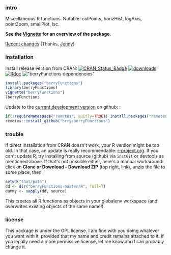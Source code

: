 ### intro

Miscellaneous R functions. Notable: colPoints, horizHist, logAxis, pointZoom, smallPlot, lsc.

**See the [Vignette](https://cran.r-project.org/package=berryFunctions/vignettes/berryFunctions.html) for an overview of the package.**

[Recent changes](http://starlogs.net/#brry/berryFunctions) (Thanks, [Jenny](http://happygitwithr.com/comic-relief.html))


### installation
Install release version from CRAN:
[![CRAN_Status_Badge](https://www.r-pkg.org/badges/version-last-release/berryFunctions)](https://cran.r-project.org/package=berryFunctions) 
[![downloads](https://cranlogs.r-pkg.org/badges/berryFunctions)](https://www.r-pkg.org/services)
[![Rdoc](https://www.rdocumentation.org/badges/version/berryFunctions)](https://www.rdocumentation.org/packages/berryFunctions)
!["berryFunctions dependencies"](https://tinyverse.netlify.com/badge/berryFunctions)


```R
install.packages("berryFunctions")
library(berryFunctions)
vignette("berryFunctions")
?berryFunctions
```

Update to the [current development version](https://github.com/brry/berryFunctions/blob/master/DESCRIPTION#L4-L5) 
on github:
:
```R
if(!requireNamespace("remotes", quitly=TRUE)) install.packages("remotes")
remotes::install_github("brry/berryFunctions")
```

### trouble

If direct installation from CRAN doesn't work, your R version might be too old. In that case, an update is really recommendable: [r-project.org](https://www.r-project.org/). If you can't update R, try installing from source (github) via `instGit` or devtools as mentioned above. If that's not possible either, here's a manual workaround:
click on **Clone or Download - Download ZIP** (top right, [link](https://github.com/brry/berryFunctions/archive/master.zip)), unzip the file to some place, then
```R
setwd("that/path")
dd <- dir("berryFunctions-master/R", full=T)
dummy <- sapply(dd, source)
```
This creates all R functions as objects in your globalenv workspace (and overwrites existing objects of the same name!).

### license

This package is under the GPL license.
I am fine with you doing whatever you want with it, provided that my name and credit remains attached to it.
If you legally need a more permissive license, let me know and I can probably change it.
